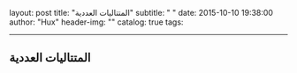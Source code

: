 layout:     post
title:      "المتتاليات العددية"
subtitle:   " "
date:       2015-10-10 19:38:00
author:     "Hux"
header-img: ""
catalog: true
tags:
   
---

## المتتاليات العددية
